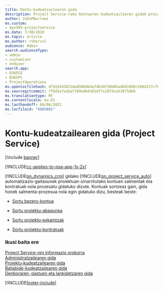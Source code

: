 ```yaml
---
title: Kontu-kudeatzailearen gida
description: Project Service-rako kontuaren kudeatzailearen gidak proiektuan oinarritutako kontuen salmentak eta kontratuak nola prozesatu gidatuko dizute.
author: JohnPBurrows
ms.custom:
- dyn365-projectservice
ms.date: 7/30/2018
ms.topic: article
ms.author: ruhercul
audience: Admin
search.audienceType:
- admin
- customizer
- enduser
search.app:
- D365CE
- D365PS
- ProjectOperations
ms.openlocfilehash: 4792d3438216a850b0b4afdb38f26b85adb81960c5984217c76c9954ca36b884
ms.sourcegitcommit: 7f8d1e7a16af769adb43d1877c28fdce53975db8
ms.translationtype: MT
ms.contentlocale: eu-ES
ms.lasthandoff: 08/06/2021
ms.locfileid: "6985801"
---
```

# <a name="account-manager-guide-project-service"></a>Kontu-kudeatzailearen gida (Project Service)

[!include [banner](../includes/psa-now-project-operations.md)]

[!INCLUDE[cc-applies-to-psa-app-1x-2x](../includes/cc-applies-to-psa-app-1x-2x.md)]

[!INCLUDE[pn_dynamics_crm](../includes/pn-dynamics-crm.md)] gidako [!INCLUDE[pn_project_service_auto](../includes/pn-project-service-auto.md)] automatizazio-gaitasunek proiektuan oinarritutako kontuen salmentak eta kontratuak nola prozesatu gidatuko dizute. Kontuak sortzeaz gain, gida honek salmenta-prozesua nola egin gidatuko dizu, besteak beste:  
  
-   [Sortu bezero-kontua](../psa/create-customer-account.md)  
  
-   [Sortu proiektu-abagunea](../psa/create-project-opportunity.md)  
  
-   [Sortu proiektu-eskaintzak](../psa/create-project-quote.md)  
  
-   [Sortu proiektu-kontratuak](../psa/create-project-contract.md)  
  
  
### <a name="see-also"></a>Ikusi baita ere  
 [Project Service-ren informazio orokorra](../psa/overview.md)   
 [Administratzailearen gida](../psa/admin-guide.md)   
 [Proiektu-kudeatzailearen gida](../psa/project-manager-guide.md)   
 [Baliabide-kudeatzailearen gida](../psa/resource-manager-guide.md)   
 [Denboraren, gastuen eta lankidetzaren gida](../psa/time-expense-collaboration-guide.md)


[!INCLUDE[footer-include](../includes/footer-banner.md)]